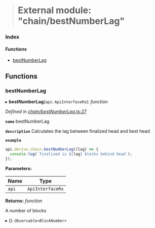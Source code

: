 > # External module: "chain/bestNumberLag"

### Index

#### Functions

* [bestNumberLag](_chain_bestnumberlag_.md#bestnumberlag)

## Functions

###  bestNumberLag

▸ **bestNumberLag**(`api`: `ApiInterfaceRx`): *function*

*Defined in [chain/bestNumberLag.ts:27](https://github.com/polkadot-js/api/blob/ca53fbc/packages/api-derive/src/chain/bestNumberLag.ts#L27)*

**`name`** bestNumberLag

**`description`** Calculates the lag between finalized head and best head

**`example`** 
<BR>

```javascript
api.derive.chain.bestNumberLag((lag) => {
  console.log(`finalized is ${lag} blocks behind head`);
});
```

**Parameters:**

Name | Type |
------ | ------ |
`api` | `ApiInterfaceRx` |

**Returns:** *function*

A number of blocks

▸ (): *`Observable<BlockNumber>`*